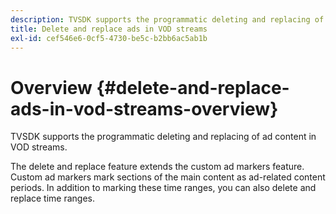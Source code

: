 ```yaml
---
description: TVSDK supports the programmatic deleting and replacing of ad content in VOD streams.
title: Delete and replace ads in VOD streams
exl-id: cef546e6-0cf5-4730-be5c-b2bb6ac5ab1b
---
```

# Overview {#delete-and-replace-ads-in-vod-streams-overview}

TVSDK supports the programmatic deleting and replacing of ad content in VOD streams.

The delete and replace feature extends the custom ad markers feature. Custom ad markers mark sections of the main content as ad-related content periods. In addition to marking these time ranges, you can also delete and replace time ranges.

